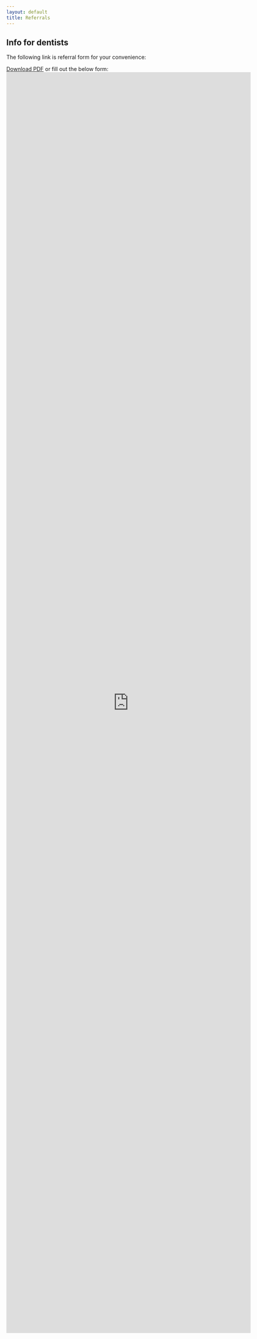 ```yaml
---
layout: default
title: Referrals
---
```



<h2>Info for dentists</h2>
<p>The following link is referral form for your convenience:
</p>
<a style=color: red; href="/REFFERAL to Periodontist Dr Roy.pdf">Download PDF</a> or fill out the below form:


<iframe src="https://docs.google.com/forms/d/e/1FAIpQLScKquD6tpY_y4PWwPHIey7DtcWyZu5zJdr6Dofi8n7x_VcVwA/viewform?embedded=true" width="640" height="3295" frameborder="0" marginheight="0" marginwidth="0">Loading…</iframe>

